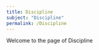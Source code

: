 ```yaml
---
title: Discipline
subject: "Discipline"
permalink: /Discipline
---
```


Welcome to the page of Discipline
